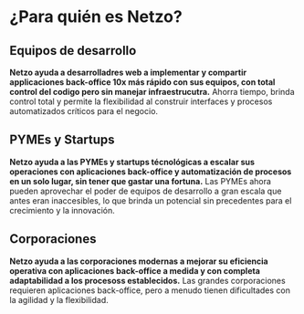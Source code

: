 <script setup>
import ListItem
from '@theme/components/list/ListItem.vue'
</script>

# ¿Para quién es Netzo?

## Equipos de desarrollo

**Netzo ayuda a desarrolladres web a implementar y compartir applicaciones back-office 10x más rápido con sus equipos, con total control del codigo pero sin manejar infraestrucutra.** Ahorra tiempo, brinda control total y permite la flexibilidad al construir interfaces y procesos automatizados críticos para el negocio.

<ListItem
text="<strong>Construye interfaces sin complicaciones de código:</strong> Crea fácilmente interfaces SSR a medida, soluciones personalizadas y preocúpate menos por el diseño y la infraestructura. Netzo soporta Preact, JSX y más."
icon="i-mdi-application-brackets-outline"
/>
<ListItem
text="<strong>Lanza backends de calidad de producción en un clic:</strong> Crea instancias de API personalizadas para flujos de trabajo, funciones de utilidad, procesamiento de webhooks o cualquier servicio backend con facilidad."
icon="i-mdi-rocket-launch-outline"
/>
<ListItem
text="<strong>Supervisa el uso y la ejecución:</strong> Obtén información a través de análisis integrados sobre el uso de tus proyectos, registros de eventos, errores y el número de solicitudes."
icon="i-mdi-magnify"
/>
<ListItem
text="<strong>Conecta cualquier API:</strong> Descubre integraciones preconfiguradas o conéctate a cualquier API HTTP, base de datos, lago de datos, dispositivo o servicio."
icon="i-mdi-link"
/>
<ListItem
text="<strong>Utiliza tus propias bibliotecas y frameworks:</strong> Codifica a tu manera preferida e importa SDKs, bibliotecas y componentes favoritos directamente desde las URL de npm."
icon="i-mdi-book"
/>

## PYMEs y Startups

**Netzo ayuda a las PYMEs y startups técnológicas a escalar sus operaciones con aplicaciones back-office y automatización de procesos en un solo lugar, sin tener que gastar una fortuna.** Las PYMEs ahora pueden aprovechar el poder de equipos de desarrollo a gran escala que antes eran inaccesibles, lo que brinda un potencial sin precedentes para el crecimiento y la innovación.

<ListItem
text="<strong>Crea una oficina digital:</strong> Escala y agiliza las iniciativas digitales para tener el control del viaje digital."
icon="i-mdi-head-sync-outline"
/>
<ListItem
text="<strong>Toma acción con datos:</strong> Integra diversas fuentes de datos, rompe silos y toma decisiones basadas en datos con paneles de análisis personalizados."
icon="i-mdi-finance"
/>
<ListItem
text="<strong>Automatiza procesos críticos:</strong> Ahorra tiempo y reduce errores mediante la implementación de automatizaciones de flujo de trabajo de extremo a extremo."
icon="i-mdi-robot"
/>
<ListItem
text="<strong>Reemplaza micro applicaciones:</strong> Sustituye microservicios y aplicaciones costosas con scripts potentes y adaptables."
icon="i-mdi-view-dashboard"
/>
<ListItem
text="<strong>Mejora la colaboración:</strong> Gestiona el acceso y la colaboración creando grupos y compartiendo herramientas con equipos y partes interesadas."
icon="i-mdi-account-group"
/>

## Corporaciones

**Netzo ayuda a las corporaciones modernas a mejorar su eficiencia operativa con aplicaciones back-office a medida y con completa adaptabilidad a los procesoss establecidos.** Las grandes corporaciones requieren aplicaciones back-office, pero a menudo tienen dificultades con la agilidad y la flexibilidad.

<ListItem
text="<strong>Optimiza las operaciones de oficina:</strong> Utiliza aplicaciones back-office para impulsar los resultados comerciales de manera eficiente."
icon="i-mdi-speedometer"
/>
<ListItem
text="<strong>Soporte para múltiples departamentos y ubicaciones:</strong> Benefíciate de las características multi-tenant de Netzo, lo que te permite gestionar y brindar soporte de manera eficiente a varios departamentos o ubicaciones dentro de tu organización."
icon="i-mdi-factory"
/>

<ListItem
text="<strong>Velocidad, flexibilidad y escalabilidad:</strong> Disfruta de las ventajas de construir desde cero combinadas con la velocidad y agilidad de las plataformas sin código/bajo código."
icon="i-mdi-lightning-bolt"
/>
<ListItem
text="<strong>Seguridad, cumplimiento y soporte:</strong> Asegura una seguridad robusta, el cumplimiento de las regulaciones de protección de datos de la UE y el soporte dedicado."
icon="i-mdi-lock-check"
/>
<ListItem
text="<strong>Protege tu inversión a largo plazo:</strong> Adapta sin problemas las apps empresariales a medida a medida que evolucionen las necesidades operativas con el tiempo."
icon="i-mdi-safe-square-outline"
/>
<ListItem
text="<strong>Aprovecha el software basado en la UE:</strong> Mejora la resiliencia con software basado en la UE, reduciendo las dependencias de proveedores no pertenecientes a la UE."
icon="i-emojione-flag-for-european-union"
/>
